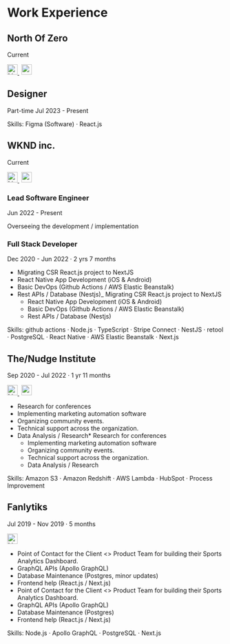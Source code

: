 # Work Experience

## North Of Zero

Current

<a href="https://www.linkedin.com/company/north-of-zero/" alt="Linkedin" target="_blank" style="padding-right:5px">
<img title="Linkedin" src="https://cdn.svgporn.com/logos/linkedin-icon.svg" alt="Linkedin" width="24" />
</a>
<a href="https://northofzero.dev/" target="_blank">
<img title="website" src="https://cdn.svgporn.com/logos/safari.svg" alt="website" width="24" />
</a>

## Designer

Part-time Jul 2023 - Present

Skills: Figma (Software) · React.js

## WKND inc.

Current

<a href="https://www.linkedin.com/company/wkndinc/" alt="Linkedin" target="_blank" style="padding-right:5px">
<img title="Linkedin" src="https://cdn.svgporn.com/logos/linkedin-icon.svg" alt="Linkedin" width="24" />
</a>
<a href="https://wknd.com" target="_blank">
<img title="website" src="https://cdn.svgporn.com/logos/safari.svg" alt="website" width="24" />
</a>

### Lead Software Engineer

Jun 2022 - Present

Overseeing the development / implementation

### Full Stack Developer

Dec 2020 - Jun 2022 · 2 yrs 7 months

- Migrating CSR React.js project to NextJS
- React Native App Development (iOS & Android)
- Basic DevOps (Github Actions / AWS Elastic Beanstalk)
- Rest APIs / Database (Nestjs)_ Migrating CSR React.js project to NextJS
  - React Native App Development (iOS & Android)
  - Basic DevOps (Github Actions / AWS Elastic Beanstalk)
  - Rest APIs / Database (Nestjs)

Skills: github actions · Node.js · TypeScript · Stripe Connect · NestJS · retool · PostgreSQL · React Native · AWS Elastic Beanstalk · Next.js

## The/Nudge Institute

Sep 2020 - Jul 2022 · 1 yr 11 months

<a href="https://www.linkedin.com/company/the-nudge-institute/" target="_blank" style="padding-right:5px">
    <img title="Linkedin" src="https://cdn.svgporn.com/logos/linkedin-icon.svg"  alt="Linkedin" width="24" />
</a>
<a href="https://thenudge.org/" target="_blank">
    <img title="website" src="https://cdn.svgporn.com/logos/safari.svg" width="24" alt="website" />
</a>

- Research for conferences
- Implementing marketing automation software
- Organizing community events.
- Technical support across the organization.
- Data Analysis / Research* Research for conferences
  - Implementing marketing automation software
  - Organizing community events.
  - Technical support across the organization.
  - Data Analysis / Research

Skills: Amazon S3 · Amazon Redshift · AWS Lambda · HubSpot · Process Improvement

## Fanlytiks

Jul 2019 - Nov 2019 · 5 months

<a href="https://www.linkedin.com/company/fanlytiks/" target="_blank">
<img title="Linkedin" src="https://cdn.svgporn.com/logos/linkedin-icon.svg" alt="Linkedin" width="24" />
</a>

- Point of Contact for the Client <> Product Team for building their Sports Analytics Dashboard.
- GraphQL APIs (Apollo GraphQL)
- Database Maintenance (Postgres, minor updates)
- Frontend help (React.js / Next.js)
- Point of Contact for the Client <> Product Team for building their Sports Analytics Dashboard.
- GraphQL APIs (Apollo GraphQL)
- Database Maintenance (Postgres)
- Frontend help (React.js / Next.js)

Skills: Node.js · Apollo GraphQL · PostgreSQL · Next.js

<!-- # Social Media -->
